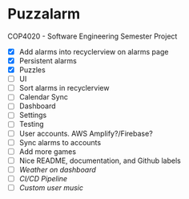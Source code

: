 # Puzzalarm

COP4020 - Software Engineering 
Semester Project

- [X] Add alarms into recyclerview on alarms page
- [X] Persistent alarms
- [X] Puzzles
- [ ] UI
- [ ] Sort alarms in recyclerview
- [ ] Calendar Sync
- [ ] Dashboard
- [ ] Settings
- [ ] Testing
- [ ] User accounts. AWS Amplify?/Firebase?
- [ ] Sync alarms to accounts
- [ ] Add more games
- [ ] Nice README, documentation, and Github labels
- [ ] *Weather on dashboard*
- [ ] *CI/CD Pipeline*
- [ ] *Custom user music*

